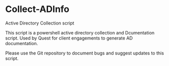 # Collect-ADInfo
Active Directory Collection script

This script is a powershell active directory collection and Dcumentation script.  Used by Quest for client engagements to generate AD documentation.

Please use the Git repository to document bugs and suggest updates to this script.
